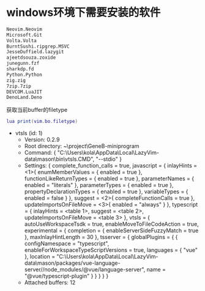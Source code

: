 # windows环境下需要安装的软件

```txt
Neovim.Neovim
Microsoft.Git
Volta.Volta
BurntSushi.ripgrep.MSVC
JesseDuffield.lazygit
ajeetdsouza.zoxide
junegunn.fzf
sharkdp.fd
Python.Python
zig.zig
7zip.7zip
DEVCOM.LuaJIT
DenoLand.Deno
```

获取当前buffer的filetype

```lua
lua print(vim.bo.filetype)
```


- vtsls (id: 1)
  - Version: 0.2.9
  - Root directory: ~\project\GeneB-miniprogram
  - Command: { "C:\\Users\\kola\\AppData\\Local\\LazyVim-data\\mason\\bin\\vtsls.CMD", "--stdio" }
  - Settings: {
      complete_function_calls = true,
      javascript = {
        inlayHints = <1>{
          enumMemberValues = {
            enabled = true
          },
          functionLikeReturnTypes = {
            enabled = true
          },
          parameterNames = {
            enabled = "literals"
          },
          parameterTypes = {
            enabled = true
          },
          propertyDeclarationTypes = {
            enabled = true
          },
          variableTypes = {
            enabled = false
          }
        },
        suggest = <2>{
          completeFunctionCalls = true
        },
        updateImportsOnFileMove = <3>{
          enabled = "always"
        }
      },
      typescript = {
        inlayHints = <table 1>,
        suggest = <table 2>,
        updateImportsOnFileMove = <table 3>
      },
      vtsls = {
        autoUseWorkspaceTsdk = true,
        enableMoveToFileCodeAction = true,
        experimental = {
          completion = {
            enableServerSideFuzzyMatch = true
          },
          maxInlayHintLength = 30
        },
        tsserver = {
          globalPlugins = { {
              configNamespace = "typescript",
              enableForWorkspaceTypeScriptVersions = true,
              languages = { "vue" },
              location = "C:\\Users\\kola\\AppData\\Local\\LazyVim-data\\mason/packages/vue-language-server//node_modules/@vue/language-server",
              name = "@vue/typescript-plugin"
            } }
        }
      }
    }
  - Attached buffers: 12
